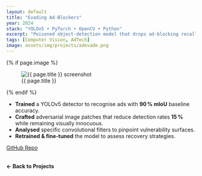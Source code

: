 ```yaml
---
layout: default
title: "Evading Ad‑Blockers"
year: 2024
stack: "YOLOv5 • PyTorch • OpenCV • Python"
excerpt: "Poisoned object‑detection model that drops ad‑blocking recall 15 %."
tags: [Computer Vision, AdTech]
image: assets/img/projects/adevade.png
---
```


{% if page.image %}
<figure>
  <img src="{{ page.image | relative_url }}" alt="{{ page.title }} screenshot" loading="lazy">
  <figcaption>{{ page.title }}</figcaption>
</figure>
{% endif %}


* **Trained** a YOLOv5 detector to recognise ads with **90 % mIoU** baseline accuracy.  
* **Crafted** adversarial image patches that reduce detection rates **15 %** while remaining visually innocuous.  
* **Analysed** specific convolutional filters to pinpoint vulnerability surfaces.  
* **Retrained & fine‑tuned** the model to assess recovery strategies.  

[GitHub Repo](https://github.com/Nagharjun17/Perceptual_Ad-Blocker_Evasion)

<div style="margin-top: 2rem;">
  <a href="/projects" style="text-decoration: none; font-weight: bold;">← Back to Projects</a>
</div>
